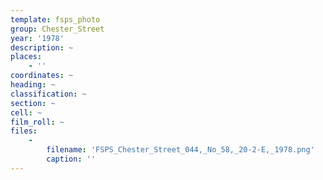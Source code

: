```yaml
---
template: fsps_photo
group: Chester_Street
year: '1978'
description: ~
places:
    - ''
coordinates: ~
heading: ~
classification: ~
section: ~
cell: ~
film_roll: ~
files:
    -
        filename: 'FSPS_Chester_Street_044,_No_58,_20-2-E,_1978.png'
        caption: ''
---
```

